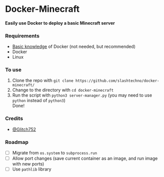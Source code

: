 # Docker-Minecraft
#### Easily use Docker to deploy a basic Minecraft server  
### Requirements
* [Basic knowledge](https://www.youtube.com/watch?v=eGz9DS-aIeY) of Docker (not needed, but recommended)
* Docker
* Linux

### To use  
1. Clone the repo with `git clone https://github.com/slashtechno/docker-minecraft/`
2. Change to the directory with `cd docker-minecraft`
3. Run the script with `python3 server-manager.py` (you may need to use `python` instead of `python3`)  
Done!  
### Credits  
* [@Glitch752](https://github.com/glitch752)

### Roadmap  
- [ ] Migrate from `os.system` to `subprocess.run`  
- [ ] Allow port changes (save current container as an image, and run image with new ports)
- [ ] Use `pathlib` library
